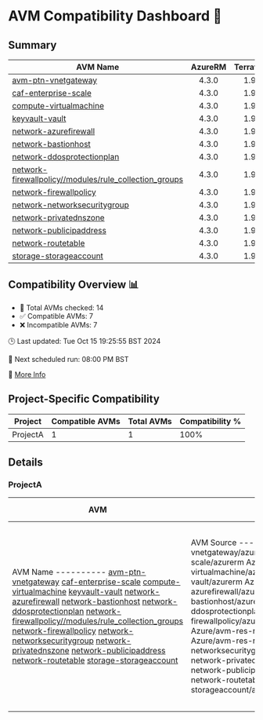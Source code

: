 # AVM Compatibility Dashboard 🚀

<!-- AVM_COMPATIBILITY_DASHBOARD_START -->

## Summary
| AVM Name | AzureRM | Terraform | Module | Compatible |
|----------|:-------:|:---------:|:------:|:----------:|
| [avm-ptn-vnetgateway](https://registry.terraform.io/modules/Azure/avm-ptn-vnetgateway/azurerm) | 4.3.0 | 1.9.7 | 0.6.0 | ❌ |
| [caf-enterprise-scale](https://registry.terraform.io/modules/Azure/caf-enterprise-scale/azurerm) | 4.3.0 | 1.9.7 | 6.0.0 | ❌ |
| [compute-virtualmachine](https://registry.terraform.io/modules/Azure/avm-res-compute-virtualmachine/azurerm) | 4.3.0 | 1.9.7 | 0.15.1 | ❌ |
| [keyvault-vault](https://registry.terraform.io/modules/Azure/avm-res-keyvault-vault/azurerm) | 4.3.0 | 1.9.7 | 0.9.1 | ✅ |
| [network-azurefirewall](https://registry.terraform.io/modules/Azure/avm-res-network-azurefirewall/azurerm) | 4.3.0 | 1.9.7 | 0.3.0 | ✅ |
| [network-bastionhost](https://registry.terraform.io/modules/Azure/avm-res-network-bastionhost/azurerm) | 4.3.0 | 1.9.7 | 0.3.0 | ❌ |
| [network-ddosprotectionplan](https://registry.terraform.io/modules/Azure/avm-res-network-ddosprotectionplan/azurerm) | 4.3.0 | 1.9.7 | 0.2.0 | ✅ |
| [network-firewallpolicy//modules/rule_collection_groups](https://registry.terraform.io/modules/Azure/avm-res-network-firewallpolicy/azurerm/0.3.1/submodules/rule_collection_groups) | 4.3.0 | 1.9.7 | 0.3.1 | ✅ |
| [network-firewallpolicy](https://registry.terraform.io/modules/Azure/avm-res-network-firewallpolicy/azurerm) | 4.3.0 | 1.9.7 | 0.3.1 | ✅ |
| [network-networksecuritygroup](https://registry.terraform.io/modules/Azure/avm-res-network-networksecuritygroup/azurerm) | 4.3.0 | 1.9.7 | 0.2.0 | ❌ |
| [network-privatednszone](https://registry.terraform.io/modules/Azure/avm-res-network-privatednszone/azurerm) | 4.3.0 | 1.9.7 | 0.2.0 | ❌ |
| [network-publicipaddress](https://registry.terraform.io/modules/Azure/avm-res-network-publicipaddress/azurerm) | 4.3.0 | 1.9.7 | 0.1.2 | ✅ |
| [network-routetable](https://registry.terraform.io/modules/Azure/avm-res-network-routetable/azurerm) | 4.3.0 | 1.9.7 | 0.3.0 | ✅ |
| [storage-storageaccount](https://registry.terraform.io/modules/Azure/avm-res-storage-storageaccount/azurerm) | 4.3.0 | 1.9.7 | 0.2.7 | ❌ |

## Compatibility Overview 📊
- 🔢 Total AVMs checked: 14
- ✅ Compatible AVMs: 7
- ❌ Incompatible AVMs: 7

🕒 Last updated: Tue Oct 15 19:25:55 BST 2024

🔄 Next scheduled run: 08:00 PM BST

🔗 [More Info](https://github.com/elabx-org/tf-avm-compatability-checker/actions/runs/11352122143)

## Project-Specific Compatibility

| Project | Compatible AVMs | Total AVMs | Compatibility % |
|---------|-----------------|------------|-----------------|
| ProjectA | 1 | 1 | 100% |

## Details

### ProjectA

| AVM | AVM Source | Module Version | Compatibility |
|-----|------------|----------------|---------------|
| AVM Name ---------- [avm-ptn-vnetgateway](https://registry.terraform.io/modules/Azure/avm-ptn-vnetgateway/azurerm) [caf-enterprise-scale](https://registry.terraform.io/modules/Azure/caf-enterprise-scale/azurerm) [compute-virtualmachine](https://registry.terraform.io/modules/Azure/avm-res-compute-virtualmachine/azurerm) [keyvault-vault](https://registry.terraform.io/modules/Azure/avm-res-keyvault-vault/azurerm) [network-azurefirewall](https://registry.terraform.io/modules/Azure/avm-res-network-azurefirewall/azurerm) [network-bastionhost](https://registry.terraform.io/modules/Azure/avm-res-network-bastionhost/azurerm) [network-ddosprotectionplan](https://registry.terraform.io/modules/Azure/avm-res-network-ddosprotectionplan/azurerm) [network-firewallpolicy//modules/rule_collection_groups](https://registry.terraform.io/modules/Azure/avm-res-network-firewallpolicy/azurerm/0.3.1/submodules/rule_collection_groups) [network-firewallpolicy](https://registry.terraform.io/modules/Azure/avm-res-network-firewallpolicy/azurerm) [network-networksecuritygroup](https://registry.terraform.io/modules/Azure/avm-res-network-networksecuritygroup/azurerm) [network-privatednszone](https://registry.terraform.io/modules/Azure/avm-res-network-privatednszone/azurerm) [network-publicipaddress](https://registry.terraform.io/modules/Azure/avm-res-network-publicipaddress/azurerm) [network-routetable](https://registry.terraform.io/modules/Azure/avm-res-network-routetable/azurerm) [storage-storageaccount](https://registry.terraform.io/modules/Azure/avm-res-storage-storageaccount/azurerm) | AVM Source ------------ Azure/avm-ptn-vnetgateway/azurerm Azure/caf-enterprise-scale/azurerm Azure/avm-res-compute-virtualmachine/azurerm Azure/avm-res-keyvault-vault/azurerm Azure/avm-res-network-azurefirewall/azurerm Azure/avm-res-network-bastionhost/azurerm Azure/avm-res-network-ddosprotectionplan/azurerm Azure/avm-res-network-firewallpolicy/azurerm//modules/rule_collection_groups Azure/avm-res-network-firewallpolicy/azurerm Azure/avm-res-network-networksecuritygroup/azurerm Azure/avm-res-network-privatednszone/azurerm Azure/avm-res-network-publicipaddress/azurerm Azure/avm-res-network-routetable/azurerm Azure/avm-res-storage-storageaccount/azurerm | Module Version ---------------- 0.6.0 6.0.0 0.15.1 0.9.1 0.3.0 0.3.0 0.2.0 0.3.1 0.3.1 0.2.0 0.2.0 0.1.2 0.3.0 0.2.7 | Compatibility --------------- incompatible incompatible incompatible compatible compatible incompatible compatible compatible compatible incompatible incompatible compatible compatible incompatible |
<!-- AVM_COMPATIBILITY_DASHBOARD_END -->
